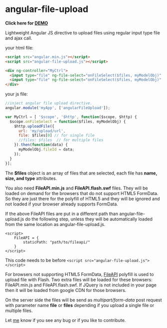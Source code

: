 angular-file-upload
===================

**Click here for <a href="http://angular-file-upload.appspot.com/" target="_blank">DEMO</a>**

Lightweight Angular JS directive to upload files using regular input type file and ajax call.

your html file:
```html
<script src="angular.min.js"></script>
<script src="angular-file-upload.js"></script>

<div ng-controller="MyCtrl">
  <input type="file" ng-file-select="onFileSelect($files, myModelObj)" >
  <input type="file" ng-file-select="onFileSelect($files, myModelObj)" multiple>
</div>
```

your js file:
```js
//inject angular file upload directive.
angular.module('myApp', ['angularFileUpload']);

var MyCtrl = [ '$scope', '$http', function($scope, $http) {
  $scope.onFileSelect = function($files, myModelObj) {
    $http.uploadFile({
      url: 'my/upload/url',
      file: $files[0] // for single file
      //files: $files  // for multiple files
    }).then(function(data) {
      myModelObj.fileId = data;
    }); 
  }
}];
```

The **$files** object is an array of files that are selected, each file has **name, size, and type** attributes.

You also need **FileAPI.min.js** and **FileAPI.flash.swf** files. They will be loaded on demand for the browsers that do not support HTML5 FormData. 
So they are just there for the polyfill of HTML5 and they will be ignored and not loaded if your browser already supports FormData.

If the above FileAPI files are put in a different path than angular-file-upload.js do the following step, unless they will be automatically loaded from the same location as angular-file-upload.js.
```script
<script>
    FileAPI = {
        staticPath: "path/to/fileapi/"
    }
</script>
```
This code needs to be before `<script src="angular-file-upload.js"></script>`

For browsers not supporting HTML5 FormData, [FileAPI](https://github.com/mailru/FileAPI) polyfill is used to upload file with Flash. Two extra files will be loaded for these browsers: FileAPI.min.js and FileAPI.flash.swf.
If JQuery is not included in your page then it will be loaded from google CDN for those browsers. 

On the server side the files will be send as *multipart/form-data* post request with parameter name **file** or **files** depending if you upload a single file or multiple files.


Let [me](mailto:danial.farid@gmail.com) know if you see any bug or if you like to contribute.
